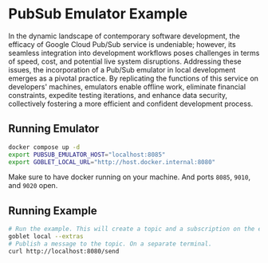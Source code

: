 # PubSub Emulator Example
In the dynamic landscape of contemporary software development, the efficacy of Google Cloud Pub/Sub service is undeniable; however, its seamless integration into development workflows poses challenges in terms of speed, cost, and potential live system disruptions. Addressing these issues, the incorporation of a Pub/Sub emulator in local development emerges as a pivotal practice. By replicating the functions of this service on developers' machines, emulators enable offline work, eliminate financial constraints, expedite testing iterations, and enhance data security, collectively fostering a more efficient and confident development process.

## Running Emulator
```bash
docker compose up -d
export PUBSUB_EMULATOR_HOST="localhost:8085"
export GOBLET_LOCAL_URL="http://host.docker.internal:8080"
```
Make sure to have docker running on your machine. And ports `8085`, `9010`, and `9020` open.

## Running Example
```bash
# Run the example. This will create a topic and a subscription on the emulator.
goblet local --extras
# Publish a message to the topic. On a separate terminal.
curl http://localhost:8080/send
```